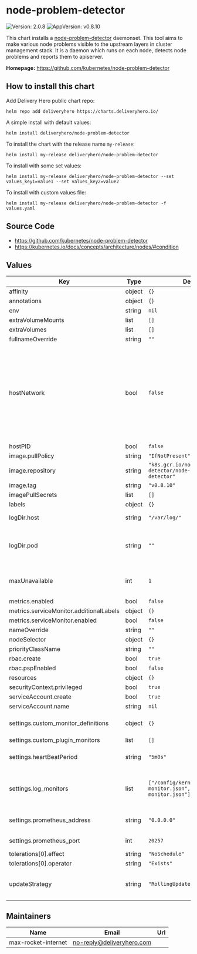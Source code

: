 # node-problem-detector

![Version: 2.0.8](https://img.shields.io/badge/Version-2.0.7-informational?style=flat-square) ![AppVersion: v0.8.10](https://img.shields.io/badge/AppVersion-v0.8.10-informational?style=flat-square)

This chart installs a [node-problem-detector](https://github.com/kubernetes/node-problem-detector) daemonset. This tool aims to make various node problems visible to the upstream layers in cluster management stack. It is a daemon which runs on each node, detects node problems and reports them to apiserver.

**Homepage:** <https://github.com/kubernetes/node-problem-detector>

## How to install this chart

Add Delivery Hero public chart repo:

```console
helm repo add deliveryhero https://charts.deliveryhero.io/
```

A simple install with default values:

```console
helm install deliveryhero/node-problem-detector
```

To install the chart with the release name `my-release`:

```console
helm install my-release deliveryhero/node-problem-detector
```

To install with some set values:

```console
helm install my-release deliveryhero/node-problem-detector --set values_key1=value1 --set values_key2=value2
```

To install with custom values file:

```console
helm install my-release deliveryhero/node-problem-detector -f values.yaml
```

## Source Code

* <https://github.com/kubernetes/node-problem-detector>
* <https://kubernetes.io/docs/concepts/architecture/nodes/#condition>

## Values

| Key | Type | Default | Description |
|-----|------|---------|-------------|
| affinity | object | `{}` |  |
| annotations | object | `{}` |  |
| env | string | `nil` |  |
| extraVolumeMounts | list | `[]` |  |
| extraVolumes | list | `[]` |  |
| fullnameOverride | string | `""` |  |
| hostNetwork | bool | `false` | Run pod on host network Flag to run Node Problem Detector on the host's network. This is typically not recommended, but may be useful for certain use cases. |
| hostPID | bool | `false` |  |
| image.pullPolicy | string | `"IfNotPresent"` |  |
| image.repository | string | `"k8s.gcr.io/node-problem-detector/node-problem-detector"` |  |
| image.tag | string | `"v0.8.10"` |  |
| imagePullSecrets | list | `[]` |  |
| labels | object | `{}` |  |
| logDir.host | string | `"/var/log/"` | log directory on k8s host |
| logDir.pod | string | `""` | log directory in pod (volume mount), use logDir.host if empty |
| maxUnavailable | int | `1` | The max pods unavailable during an update |
| metrics.enabled | bool | `false` |  |
| metrics.serviceMonitor.additionalLabels | object | `{}` |  |
| metrics.serviceMonitor.enabled | bool | `false` |  |
| nameOverride | string | `""` |  |
| nodeSelector | object | `{}` |  |
| priorityClassName | string | `""` |  |
| rbac.create | bool | `true` |  |
| rbac.pspEnabled | bool | `false` |  |
| resources | object | `{}` |  |
| securityContext.privileged | bool | `true` |  |
| serviceAccount.create | bool | `true` |  |
| serviceAccount.name | string | `nil` |  |
| settings.custom_monitor_definitions | object | `{}` | Custom plugin monitor config files |
| settings.custom_plugin_monitors | list | `[]` |  |
| settings.heartBeatPeriod | string | `"5m0s"` | Syncing interval with API server |
| settings.log_monitors | list | `["/config/kernel-monitor.json","/config/docker-monitor.json"]` | User-specified custom monitor definitions |
| settings.prometheus_address | string | `"0.0.0.0"` | Prometheus exporter address |
| settings.prometheus_port | int | `20257` | Prometheus exporter port |
| tolerations[0].effect | string | `"NoSchedule"` |  |
| tolerations[0].operator | string | `"Exists"` |  |
| updateStrategy | string | `"RollingUpdate"` | Manage the daemonset update strategy |

## Maintainers

| Name | Email | Url |
| ---- | ------ | --- |
| max-rocket-internet | no-reply@deliveryhero.com |  |
